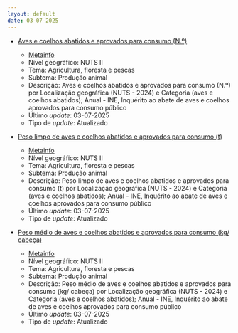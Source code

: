 ```yaml
---
layout: default
date: 03-07-2025
---
```

* [Aves e coelhos abatidos e aprovados para consumo (N.º)](https://www.ine.pt/xportal/xmain?xpid=INE&xpgid=ine_indicadores&indOcorrCod=0014476&contexto=bd&selTab=tab2)
  * [Metainfo](https://www.ine.pt/bddXplorer/htdocs/minfo.jsp?var_cd=0014476&lingua=PT)
  * Nível geográfico: NUTS II
  * Tema: Agricultura, floresta e pescas
  * Subtema: Produção animal
  * Descrição: Aves e coelhos abatidos e aprovados para consumo (N.º) por Localização geográfica (NUTS - 2024) e Categoria (aves e coelhos abatidos); Anual - INE, Inquérito ao abate de aves e coelhos aprovados para consumo público
  * Último _update_: 03-07-2025
  * Tipo de _update_: Atualizado

* [Peso limpo de aves e coelhos abatidos e aprovados para consumo (t)](https://www.ine.pt/xportal/xmain?xpid=INE&xpgid=ine_indicadores&indOcorrCod=0014477&contexto=bd&selTab=tab2)
  * [Metainfo](https://www.ine.pt/bddXplorer/htdocs/minfo.jsp?var_cd=0014477&lingua=PT)
  * Nível geográfico: NUTS II
  * Tema: Agricultura, floresta e pescas
  * Subtema: Produção animal
  * Descrição: Peso limpo de aves e coelhos abatidos e aprovados para consumo (t)  por Localização geográfica (NUTS - 2024) e Categoria (aves e coelhos abatidos); Anual - INE, Inquérito ao abate de aves e coelhos aprovados para consumo público
  * Último _update_: 03-07-2025
  * Tipo de _update_: Atualizado

* [Peso médio de aves e coelhos abatidos e aprovados para consumo (kg/ cabeça)](https://www.ine.pt/xportal/xmain?xpid=INE&xpgid=ine_indicadores&indOcorrCod=0014478&contexto=bd&selTab=tab2)
  * [Metainfo](https://www.ine.pt/bddXplorer/htdocs/minfo.jsp?var_cd=0014478&lingua=PT)
  * Nível geográfico: NUTS II
  * Tema: Agricultura, floresta e pescas
  * Subtema: Produção animal
  * Descrição: Peso médio de aves e coelhos abatidos e aprovados para consumo (kg/ cabeça) por Localização geográfica (NUTS - 2024) e Categoria (aves e coelhos abatidos); Anual - INE, Inquérito ao abate de aves e coelhos aprovados para consumo público
  * Último _update_: 03-07-2025
  * Tipo de _update_: Atualizado

